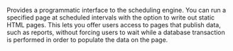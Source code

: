 Provides a programmatic interface to the scheduling engine. You can run a specified
  page at scheduled intervals with the option to write out static HTML pages. This lets you offer users
  access to pages that publish data, such as reports, without forcing users to wait while a database transaction
  is performed in order to populate the data on the page.